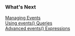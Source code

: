 ### What's Next

[Managing Events](https://community.wavefront.com/docs/DOC-1082)  
[Using events() Queries](https://community.wavefront.com/docs/DOC-1157)  
[Advanced events() Expressions](https://community.wavefront.com/docs/DOC-1159)
